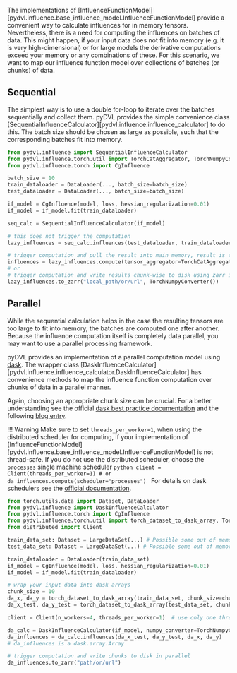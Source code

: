 The implementations of [InfluenceFunctionModel][pydvl.influence.base_influence_model.InfluenceFunctionModel]
provide a convenient way to calculate influences for
in memory tensors. Nevertheless, there is a need for computing the influences on batches of data. This might
happen, if your input data does not fit into memory (e.g. it is very high-dimensional) or for large models
the derivative computations exceed your memory or any combinations of these.
For this scenario, we want to map our influence function model over collections of
batches (or chunks) of data.

## Sequential
The simplest way is to use a double for-loop
to iterate over the batches sequentially and collect them. pyDVL provides the simple convenience class
[SequentialInfluenceCalculator][pydvl.influence.influence_calculator] to do this. The
batch size should be chosen as large as possible, such that the corresponding batches fit
into memory.

```python
from pydvl.influence import SequentialInfluenceCalculator
from pydvl.influence.torch.util import TorchCatAggregator, TorchNumpyConverter
from pydvl.influence.torch import CgInfluence

batch_size = 10
train_dataloader = DataLoader(..., batch_size=batch_size)
test_dataloader = DataLoader(..., batch_size=batch_size)

if_model = CgInfluence(model, loss, hessian_regularization=0.01)
if_model = if_model.fit(train_dataloader)

seq_calc = SequentialInfluenceCalculator(if_model)

# this does not trigger the computation
lazy_influences = seq_calc.influences(test_dataloader, train_dataloader)

# trigger computation and pull the result into main memory, result is the full tensor for all combinations of the two loaders
influences = lazy_influences.compute(tensor_aggregator=TorchCatAggregator())
# or
# trigger computation and write results chunk-wise to disk using zarr in a sequential manner
lazy_influences.to_zarr("local_path/or/url", TorchNumpyConverter())
```

## Parallel
While the sequential calculation helps in the case the resulting tensors are too large to fit into memory, 
the batches are computed one after another. Because the influence computation itself is completely data parallel,
you may want to use a parallel processing framework. 

pyDVL provides an implementation of a parallel computation
model using [dask](https://docs.dask.org/en/stable/).
The wrapper class [DaskInfluenceCalculator][pydvl.influence.influence_calculator.DaskInfluenceCalculator]
has convenience methods to map the influence function computation over chunks of data in a parallel manner.

Again, choosing an appropriate chunk size can be crucial. For a better understanding see the
official 
[dask best practice documentation](https://docs.dask.org/en/latest/array-best-practices.html#select-a-good-chunk-size)
and the following [blog entry](https://blog.dask.org/2021/11/02/choosing-dask-chunk-sizes).

!!! Warning
    Make sure to set `threads_per_worker=1`, when using the distributed scheduler for computing,
    if your implementation of [InfluenceFunctionModel][pydvl.influence.base_influence_model.InfluenceFunctionModel]
    is not thread-safe. If you do not use the distributed scheduler,
    choose the `processes` single machine scheduler
    ```python
    client = Client(threads_per_worker=1)
    # or
    da_influences.compute(scheduler="processes")
    ```
    For details on dask schedulers see the [official documentation](https://docs.dask.org/en/stable/scheduling.html).

```python
from torch.utils.data import Dataset, DataLoader
from pydvl.influence import DaskInfluenceCalculator
from pydvl.influence.torch import CgInfluence
from pydvl.influence.torch.util import torch_dataset_to_dask_array, TorchNumpyConverter
from distributed import Client

train_data_set: Dataset = LargeDataSet(...) # Possible some out of memory large Dataset
test_data_set: Dataset = LargeDataSet(...) # Possible some out of memory large Dataset

train_dataloader = DataLoader(train_data_set)
if_model = CgInfluence(model, loss, hessian_regularization=0.01)
if_model = if_model.fit(train_dataloader)

# wrap your input data into dask arrays
chunk_size = 10
da_x, da_y = torch_dataset_to_dask_array(train_data_set, chunk_size=chunk_size)
da_x_test, da_y_test = torch_dataset_to_dask_array(test_data_set, chunk_size=chunk_size)

client = Client(n_workers=4, threads_per_worker=1)  # use only one thread for scheduling, due to non-thread safety of some torch operations

da_calc = DaskInfluenceCalculator(if_model, numpy_converter=TorchNumpyConverter())
da_influences = da_calc.influences(da_x_test, da_y_test, da_x, da_y)
# da_influences is a dask.array.Array

# trigger computation and write chunks to disk in parallel
da_influences.to_zarr("path/or/url")

```


